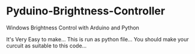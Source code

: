 # Pyduino-Brightness-Controller
Windows Brightness Control with Arduino and Python

It's Very Easy to make...
This is run as python file...
You should make your curcuit as suitable to this code...

